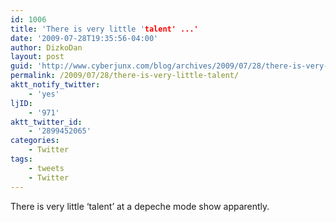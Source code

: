 ```yaml
---
id: 1006
title: 'There is very little 'talent' ...'
date: '2009-07-28T19:35:56-04:00'
author: DizkoDan
layout: post
guid: 'http://www.cyberjunx.com/blog/archives/2009/07/28/there-is-very-little-talent/'
permalink: /2009/07/28/there-is-very-little-talent/
aktt_notify_twitter:
    - 'yes'
ljID:
    - '971'
aktt_twitter_id:
    - '2899452065'
categories:
    - Twitter
tags:
    - tweets
    - Twitter
---
```


There is very little ‘talent’ at a depeche mode show apparently.